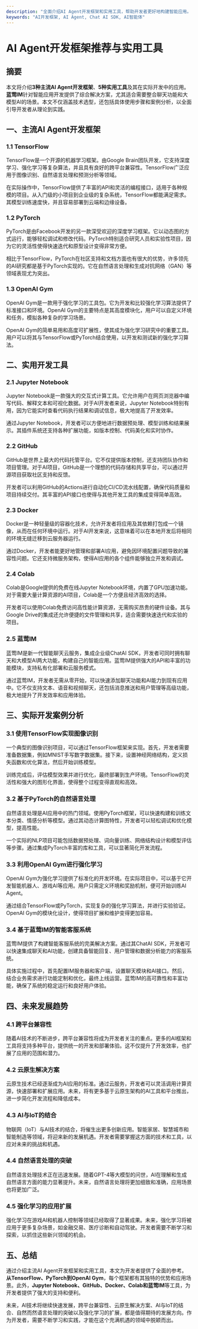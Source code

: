 ```yaml
---
description: "全面介绍AI Agent开发框架和实用工具，帮助开发者更好地构建智能应用。"
keywords: "AI开发框架, AI Agent, Chat AI SDK, AI智能体"
---
```

# AI Agent开发框架推荐与实用工具

## 摘要

本文将介绍**3种主流AI Agent开发框架**、**5种实用工具**及其在实际开发中的应用。**蓝莺IM**针对智能应用开发提供了综合解决方案，尤其适合需要整合聊天功能和大模型AI的场景。本文不仅涵盖技术选型，还包括具体使用步骤和案例分析，以全面引导开发者从理论到实践。

## 一、主流AI Agent开发框架

### 1.1 TensorFlow

TensorFlow是一个开源的机器学习框架。由Google Brain团队开发，它支持深度学习、强化学习等复杂算法，并且具有良好的跨平台兼容性。TensorFlow广泛应用于图像识别、自然语言处理和预测分析等领域。

在实际操作中，TensorFlow提供了丰富的API和灵活的编程接口，适用于各种规模的项目。从入门级的小项目到企业级的复杂系统，TensorFlow都能满足需求。其模型训练速度快，并且容易部署到云端和边缘设备。

### 1.2 PyTorch

PyTorch是由Facebook开发的另一款深受欢迎的深度学习框架。它以动态图的方式运行，能够轻松调试和修改代码。PyTorch特别适合研究人员和实验性项目，因为它的灵活性使得快速迭代和原型设计变得非常方便。

相比于TensorFlow，PyTorch在社区支持和文档方面也有很大的优势，许多领先的AI研究都是基于PyTorch实现的。它在自然语言处理和生成对抗网络（GAN）等领域表现尤为突出。

### 1.3 OpenAI Gym

OpenAI Gym是一款用于强化学习的工具包。它为开发和比较强化学习算法提供了标准接口和环境。OpenAI Gym的主要特点是其高度模块化，用户可以自定义环境和任务，模拟各种复杂的学习场景。

OpenAI Gym的简单易用和高度可扩展性，使其成为强化学习研究中的重要工具。用户可以将其与TensorFlow或PyTorch结合使用，以开发和测试新的强化学习算法。

## 二、实用开发工具

### 2.1 Jupyter Notebook

Jupyter Notebook是一款强大的交互式计算工具。它允许用户在网页浏览器中编写代码、解释文本和可视化数据。对于AI开发者来说，Jupyter Notebook特别有用，因为它能实时查看代码执行结果和调试信息，极大地提高了开发效率。

通过Jupyter Notebook，开发者可以方便地进行数据预处理、模型训练和结果展示。其插件系统还支持各种扩展功能，如版本控制、代码美化和实时协作。

### 2.2 GitHub

GitHub是世界上最大的代码托管平台。它不仅提供版本控制，还支持团队协作和项目管理。对于AI项目，GitHub是一个理想的代码存储和共享平台，可以通过开源项目获取社区支持和反馈。

开发者可以利用GitHub的Actions进行自动化CI/CD流水线配置，确保代码质量和项目持续交付。其丰富的API接口也使得与其他开发工具的集成变得简单高效。

### 2.3 Docker

Docker是一种轻量级的容器化技术，允许开发者将应用及其依赖打包成一个镜像，从而在任何环境中运行。对于AI开发来说，这意味着可以在本地开发后将相同的环境无缝迁移到云服务器运行。

通过Docker，开发者能更好地管理和部署AI应用，避免因环境配置问题导致的兼容性问题。它还支持微服务架构，使得AI应用的各个组件能够独立开发和调试。

### 2.4 Colab

Colab是Google提供的免费在线Jupyter Notebook环境，内置了GPU加速功能。对于需要大量计算资源的AI项目，Colab是一个方便且经济高效的选择。

开发者可以使用Colab免费访问高性能计算资源，无需购买昂贵的硬件设备。其与Google Drive的集成还允许便捷的文件管理和共享，适合需要快速迭代和实验的项目。

### 2.5 蓝莺IM

蓝莺IM是新一代智能聊天云服务，集成企业级ChatAI SDK，开发者可同时拥有聊天和大模型AI两大功能，构建自己的智能应用。蓝莺IM提供强大的API和丰富的功能模块，支持私有化部署和云服务模式。

通过蓝莺IM，开发者无需从零开始，可以快速添加聊天功能和AI能力到现有应用中。它不仅支持文本、语音和视频聊天，还包括消息推送和用户管理等高级功能，极大地提升了开发效率和应用体验。

## 三、实际开发案例分析

### 3.1 使用TensorFlow实现图像识别

一个典型的图像识别项目，可以通过TensorFlow框架来实现。首先，开发者需要准备数据集，例如MNIST手写数字数据集。接下来，设置神经网络结构，定义损失函数和优化算法，然后开始训练模型。

训练完成后，评估模型效果并进行优化，最终部署到生产环境。TensorFlow的灵活性和强大的图形化界面，使得整个过程变得直观和高效。

### 3.2 基于PyTorch的自然语言处理

自然语言处理是AI应用中的热门领域。使用PyTorch框架，可以快速构建和训练文本分类、情感分析等模型。通过其动态计算图特性，开发者可以轻松调试和优化模型，提高性能。

一个实际的NLP项目可能包括数据预处理、词向量训练、网络结构设计和模型评估等步骤。通过集成PyTorch丰富的库和工具，可以显著简化开发流程。

### 3.3 利用OpenAI Gym进行强化学习

OpenAI Gym为强化学习提供了标准化的开发环境。在实际项目中，可以基于它开发智能机器人、游戏AI等应用。用户只需定义环境和奖励机制，便可开始训练AI Agent。

通过结合TensorFlow或PyTorch，实现复杂的强化学习算法，并进行实验验证。OpenAI Gym的模块化设计，使得项目扩展和维护变得更加容易。

### 3.4 基于蓝莺IM的智能客服系统

蓝莺IM提供了构建智能客服系统的完美解决方案。通过其ChatAI SDK，开发者可以快速集成聊天和AI功能，创建具备智能回复、用户管理和数据分析能力的客服系统。

具体实施过程中，首先配置IM服务器和客户端，设置聊天模块和AI接口。然后，结合业务需求进行功能定制和优化，最终上线运营。蓝莺IM的高可靠性和丰富功能，确保了系统的稳定运行和良好用户体验。

## 四、未来发展趋势

### 4.1 跨平台兼容性

随着AI技术的不断进步，跨平台兼容性将成为开发者关注的重点。更多的AI框架和工具将支持多种平台，提供统一的开发和部署体验。这不仅提升了开发效率，也扩展了应用的范围和潜力。

### 4.2 云原生解决方案

云原生技术已经逐渐成为AI应用的标准。通过云服务，开发者可以灵活调用计算资源，快速部署和扩展应用。未来，将有更多基于云原生架构的AI工具和平台推出，进一步简化开发流程和降低成本。

### 4.3 AI与IoT的结合

物联网（IoT）与AI技术的结合，将催生出更多创新应用。智能家居、智慧城市和智能制造等领域，将迎来新的发展机遇。开发者需要掌握这方面的技术和工具，以应对未来的挑战和机遇。

### 4.4 自然语言处理的突破

自然语言处理技术正在迅速发展。随着GPT-4等大模型的问世，AI在理解和生成自然语言方面的能力显著提升。未来，自然语言处理将更加细致和准确，应用场景也将更加广泛。

### 4.5 强化学习的应用扩展

强化学习在游戏AI和机器人控制等领域已经取得了显著成果。未来，强化学习将被应用于更多复杂场景，如金融交易、医疗诊断和自动驾驶。开发者需要不断学习和探索，以抓住这些新兴领域的机会。

## 五、总结

通过介绍主流AI Agent开发框架和实用工具，本文为开发者提供了全面的参考。**从TensorFlow、PyTorch到OpenAI Gym**，每个框架都有其独特的优势和应用场景。此外，**Jupyter Notebook、GitHub、Docker、Colab和蓝莺IM**等工具，为开发者提供了强大的支持和便利。

未来，AI技术将继续快速发展，跨平台兼容性、云原生解决方案、AI与IoT的结合、自然而然语言处理的突破以及强化学习的扩展，都是值得期待的发展方向。作为开发者，需要不断学习和实践，才能在这个充满机遇的领域中脱颖而出。

